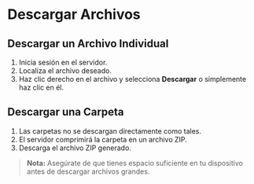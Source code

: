 # Descargar Archivos

## Descargar un Archivo Individual
1. Inicia sesión en el servidor.
2. Localiza el archivo deseado.
3. Haz clic derecho en el archivo y selecciona **Descargar** o simplemente haz clic en él.

## Descargar una Carpeta
1. Las carpetas no se descargan directamente como tales.
2. El servidor comprimirá la carpeta en un archivo ZIP.
3. Descarga el archivo ZIP generado.

> **Nota:** Asegúrate de que tienes espacio suficiente en tu dispositivo antes de descargar archivos grandes.
